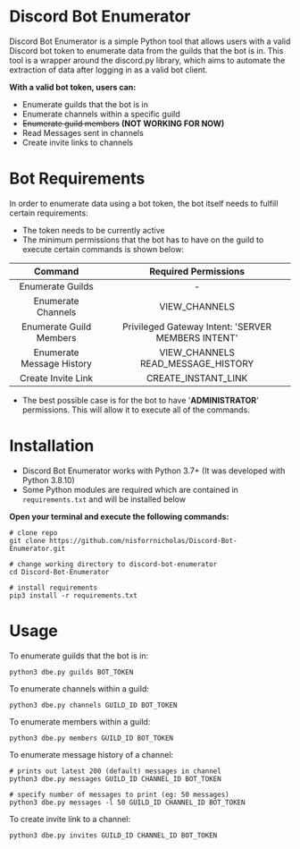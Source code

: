 # Discord Bot Enumerator 

Discord Bot Enumerator is a simple Python tool that allows users with a valid Discord bot token to enumerate data from the guilds that the bot is in. This tool is a wrapper around the discord.py library, which aims to automate the extraction of data after logging in as a valid bot client. 

**With a valid bot token, users can:**

* Enumerate guilds that the bot is in
* Enumerate channels within a specific guild
* ~~Enumerate guild members~~ **(NOT WORKING FOR NOW)**
* Read Messages sent in channels
* Create invite links to channels



# Bot Requirements

In order to enumerate data using a bot token, the bot itself needs to fulfill certain requirements:

* The token needs to be currently active
* The minimum permissions that the bot has to have on the guild to execute certain commands is shown below:

|          Command          |                Required Permissions                |
| :-----------------------: | :------------------------------------------------: |
|     Enumerate Guilds      |                         -                          |
|    Enumerate Channels     |                   VIEW_CHANNELS                    |
|  Enumerate Guild Members  | Privileged Gateway Intent: 'SERVER MEMBERS INTENT' |
| Enumerate Message History |      VIEW_CHANNELS<br />READ_MESSAGE_HISTORY       |
|    Create Invite Link     |                CREATE_INSTANT_LINK                 |

* The best possible case is for the bot to have '**ADMINISTRATOR**' permissions. This will allow it to execute all of the commands.

# Installation

* Discord Bot Enumerator works with Python 3.7+ (It was developed with Python 3.8.10)
* Some Python modules are required which are contained in `requirements.txt` and will be installed below

**Open your terminal and execute the following commands:**

```
# clone repo
git clone https://github.com/nisforrnicholas/Discord-Bot-Enumerator.git

# change working directory to discord-bot-enumerator 
cd Discord-Bot-Enumerator

# install requirements
pip3 install -r requirements.txt
```



# Usage

To enumerate guilds that the bot is in:

```
python3 dbe.py guilds BOT_TOKEN
```

To enumerate channels within a guild:

``````
python3 dbe.py channels GUILD_ID BOT_TOKEN
``````

To enumerate members within a guild:

``````
python3 dbe.py members GUILD_ID BOT_TOKEN
``````

To enumerate message history of a channel:

``````
# prints out latest 200 (default) messages in channel
python3 dbe.py messages GUILD_ID CHANNEL_ID BOT_TOKEN

# specify number of messages to print (eg: 50 messages)
python3 dbe.py messages -l 50 GUILD_ID CHANNEL_ID BOT_TOKEN
``````

To create invite link to a channel:

```
python3 dbe.py invites GUILD_ID CHANNEL_ID BOT_TOKEN
```
